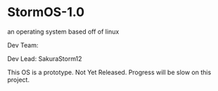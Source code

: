 # StormOS-1.0
an operating system based off of linux

Dev Team: 

Dev Lead: SakuraStorm12

This OS is a prototype. Not Yet Released. Progress will be slow on this project.
